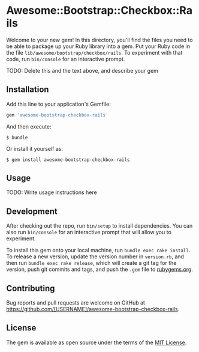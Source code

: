 # Awesome::Bootstrap::Checkbox::Rails

Welcome to your new gem! In this directory, you'll find the files you need to be able to package up your Ruby library into a gem. Put your Ruby code in the file `lib/awesome/bootstrap/checkbox/rails`. To experiment with that code, run `bin/console` for an interactive prompt.

TODO: Delete this and the text above, and describe your gem

## Installation

Add this line to your application's Gemfile:

```ruby
gem 'awesome-bootstrap-checkbox-rails'
```

And then execute:

    $ bundle

Or install it yourself as:

    $ gem install awesome-bootstrap-checkbox-rails

## Usage

TODO: Write usage instructions here

## Development

After checking out the repo, run `bin/setup` to install dependencies. You can also run `bin/console` for an interactive prompt that will allow you to experiment.

To install this gem onto your local machine, run `bundle exec rake install`. To release a new version, update the version number in `version.rb`, and then run `bundle exec rake release`, which will create a git tag for the version, push git commits and tags, and push the `.gem` file to [rubygems.org](https://rubygems.org).

## Contributing

Bug reports and pull requests are welcome on GitHub at https://github.com/[USERNAME]/awesome-bootstrap-checkbox-rails.

## License

The gem is available as open source under the terms of the [MIT License](https://opensource.org/licenses/MIT).
